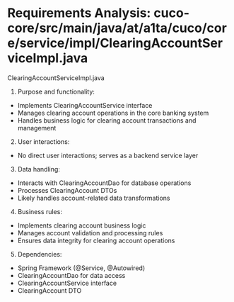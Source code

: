 # Requirements Analysis: cuco-core/src/main/java/at/a1ta/cuco/core/service/impl/ClearingAccountServiceImpl.java

ClearingAccountServiceImpl.java
1. Purpose and functionality:
- Implements ClearingAccountService interface
- Manages clearing account operations in the core banking system
- Handles business logic for clearing account transactions and management

2. User interactions:
- No direct user interactions; serves as a backend service layer

3. Data handling:
- Interacts with ClearingAccountDao for database operations
- Processes ClearingAccount DTOs
- Likely handles account-related data transformations

4. Business rules:
- Implements clearing account business logic
- Manages account validation and processing rules
- Ensures data integrity for clearing account operations

5. Dependencies:
- Spring Framework (@Service, @Autowired)
- ClearingAccountDao for data access
- ClearingAccountService interface
- ClearingAccount DTO